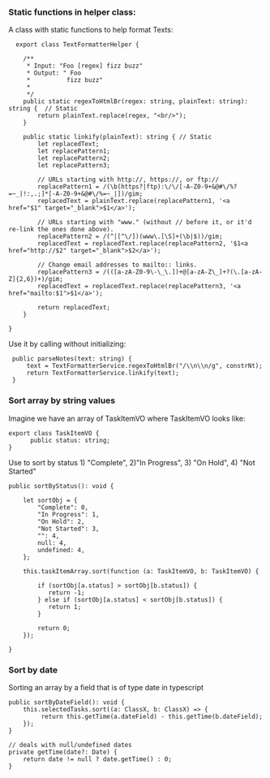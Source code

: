 ### Static functions in helper class:

A class with static functions to help format Texts:

      export class TextFormatterHelper {

        /**
         * Input: "Foo [regex] fizz buzz"
         * Output: " Foo
         *          fizz buzz"
         *
         */
        public static regexToHtmlBr(regex: string, plainText: string): string {  // Static
            return plainText.replace(regex, "<br/>");
        }

        public static linkify(plainText): string { // Static
            let replacedText;
            let replacePattern1;
            let replacePattern2;
            let replacePattern3;

            // URLs starting with http://, https://, or ftp://
            replacePattern1 = /(\b(https?|ftp):\/\/[-A-Z0-9+&@#\/%?=~_|!:,.;]*[-A-Z0-9+&@#\/%=~_|])/gim;
            replacedText = plainText.replace(replacePattern1, '<a href="$1" target="_blank">$1</a>');

            // URLs starting with "www." (without // before it, or it'd re-link the ones done above).
            replacePattern2 = /(^|[^\/])(www\.[\S]+(\b|$))/gim;
            replacedText = replacedText.replace(replacePattern2, '$1<a href="http://$2" target="_blank">$2</a>');

            // Change email addresses to mailto:: links.
            replacePattern3 = /(([a-zA-Z0-9\-\_\.])+@[a-zA-Z\_]+?(\.[a-zA-Z]{2,6})+)/gim;
            replacedText = replacedText.replace(replacePattern3, '<a href="mailto:$1">$1</a>');

            return replacedText;
        }

    }
    
 Use it by calling without initializing:
 
     public parseNotes(text: string) {
         text = TextFormatterService.regexToHtmlBr("/\\n\\n/g", constrNt);
         return TextFormatterService.linkify(text);
     }

### Sort array by string values

Imagine we have an array of TaskItemVO where TaskItemVO looks like:


    export class TaskItemVO {
          public status: string;
    }
    
Use to sort by status 1) "Complete", 2)"In Progress", 3) "On Hold", 4) "Not Started"

    public sortByStatus(): void {

        let sortObj = {
            "Complete": 0,
            "In Progress": 1,
            "On Hold": 2,
            "Not Started": 3,
            "": 4,
            null: 4,
            undefined: 4,
        };

        this.taskItemArray.sort(function (a: TaskItemVO, b: TaskItemVO) {

            if (sortObj[a.status] > sortObj[b.status]) {
               return -1;
            } else if (sortObj[a.status] < sortObj[b.status]) {
               return 1;
            }

            return 0;
        });
    
    }
    
    
### Sort by date

Sorting an array by a field that is of type date in typescript
 
    public sortByDateField(): void {
        this.selectedTasks.sort((a: ClassX, b: ClassX) => {
             return this.getTime(a.dateField) - this.getTime(b.dateField);
        });
    }

    // deals with null/undefined dates
    private getTime(date?: Date) {
        return date != null ? date.getTime() : 0; 
    }
